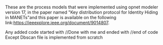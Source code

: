 These are the process models that were implemented using opnet modeler version 17, in the paper named "Key distribution protocol for Identity Hiding in MANETs"and this paper is available on the following link:https://ieeexplore.ieee.org/document/9014807.


Any added code started with //Done with me and ended with //end of code
Except Dbscan file is implemented from scratch




